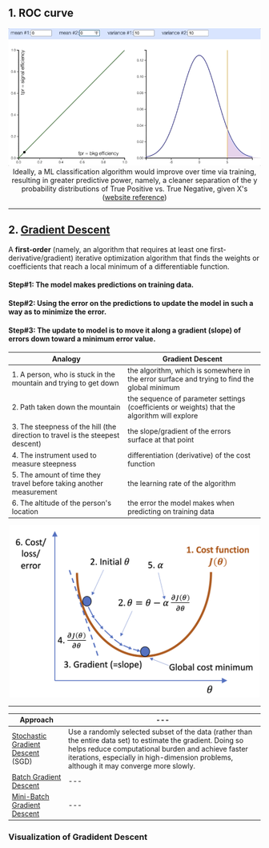 ## 1. ROC curve

<p align="center"><img src="./images/prob_distribution_and_ROC.gif" width="600px"><br/>Ideally, a ML classification algorithm would improve over time via training, resulting in greater predictive power, namely, a cleaner separation of the y probability distributions of True Positive vs. True Negative, given X's (<a href="http://arogozhnikov.github.io/2015/10/05/roc-curve.html">website reference</a>)</p>

<hr>

## 2. <a href="https://en.wikipedia.org/wiki/Gradient_descent">Gradient Descent</a>

A **first-order** (namely, an algorithm that requires at least one first-derivative/gradient) iterative optimization algorithm that finds the weights or coefficients that reach a local minimum of a differentiable function.

#### Step#1: The model makes predictions on training data.
#### Step#2: Using the error on the predictions to update the model in such a way as to minimize the error.
#### Step#3: The update to model is to move it along a gradient (slope) of errors down toward a minimum error value.

Analogy | Gradient Descent
--- | ---
1.&nbsp;A person, who is stuck in the mountain and trying to get down | the algorithm, which is somewhere in the error surface and trying to find the global minimum
2.&nbsp;Path taken down the mountain | the sequence of parameter settings (coefficients or weights) that the algorithm will explore
3.&nbsp;The steepness of the hill (the direction to travel is the steepest descent) | the slope/gradient of the errors surface at that point
4.&nbsp;The instrument used to measure steepness | differentiation (derivative) of the cost function
5.&nbsp;The amount of time they travel before taking another measurement | the learning rate of the algorithm
6.&nbsp;The altitude of the person's location | the error the model makes when predicting on training data

<p align="center"><img src="./images/gradient_descent.png" width="500px"></p>

<hr>

Approach | ---
--- | ---
<a href="./stochastic_gradient_descent">Stochastic Gradient Descent</a> (SGD) | Use a randomly selected subset of the data (rather than the entire data set) to estimate the gradient. Doing so helps reduce computational burden and achieve faster iterations, especially in high-dimension problems, although it may converge more slowly.
<a href="./batch_gradient_descent">Batch Gradient Descent</a> | ---
<a href="./mini_batch_gradient_descent">Mini-Batch Gradient Descent</a> | ---

### Visualization of Gradident Descent
